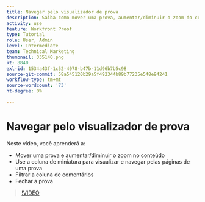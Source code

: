 ```yaml
---
title: Navegar pelo visualizador de prova
description: Saiba como mover uma prova, aumentar/diminuir o zoom do conteúdo, usar a coluna de miniatura, filtrar comentários de prova e muito mais na [!DNL  Workfront] visualizador de prova.
activity: use
feature: Workfront Proof
type: Tutorial
role: User, Admin
level: Intermediate
team: Technical Marketing
thumbnail: 335140.png
kt: 8840
exl-id: 1534a43f-1c52-4078-b47b-11d96b7b5c98
source-git-commit: 58a545120b29a5f492344b89b77235e548e94241
workflow-type: tm+mt
source-wordcount: '73'
ht-degree: 0%

---
```


# Navegar pelo visualizador de prova

Neste vídeo, você aprenderá a:

* Mover uma prova e aumentar/diminuir o zoom no conteúdo
* Use a coluna de miniatura para visualizar e navegar pelas páginas de uma prova
* Filtrar a coluna de comentários
* Fechar a prova

>[!VIDEO](https://video.tv.adobe.com/v/335140/?quality=12)

<!-- 
## Learn more
* Review a static proof
* Search within a proof
* Compare proofs
* Configure proofing viewer settings
* View the [!DNL Workfront] object associated with a proof
* Share a proof from the proofing viewer
* Print a proof summary within [!DNL Workfront]
-->
